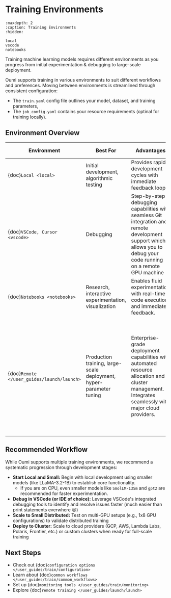 # Training Environments

```{toctree}
:maxdepth: 2
:caption: Training Environments
:hidden:

local
vscode
notebooks
```

Training machine learning models requires different environments as you progress from initial experimentation & debugging to large-scale deployment.

Oumi supports training in various environments to suit different workflows and preferences. Moving between environments is streamlined through consistent configuration:
-  The `train.yaml` config file outlines your model, dataset, and training parameters,
-  The `job_config.yaml` contains your resource requirements (optinal for training locally).



## Environment Overview

| Environment | Best For | Advantages | Resource Scale | Setup Complexity |
|------------|----------|--------------|----------------|------------------|
| {doc}`Local <local>` | Initial development, algorithmic testing | Provides rapid development cycles with immediate feedback loops | CPU only, Single GPU, Multi-GPU (1-8) | 🟢 Easy:<br>Python + GPU drivers |
| {doc}`VSCode, Cursor <vscode>` | Debugging | Step-by-step debugging capabilities with seamless Git integration and remote development support which allows you to debug your code running on a remote GPU machine| CPU only, Single GPU, Multi-GPU (1-8) | 🟡 Moderate:<br>IDE setup + extensions |
| {doc}`Notebooks <notebooks>` | Research, interactive experimentation, visualization | Enables fluid experimentation with real-time code execution and immediate feedback. | CPU only, Single GPU, Multi-GPU (1-8) | 🟢 Easy:<br>Jupyter setup |
| {doc}`Remote </user_guides/launch/launch>` | Production training, large-scale deployment, hyper-parameter tuning | Enterprise-grade deployment capabilities with automated resource allocation and cluster management. Integrates seamlessly with major cloud providers. | Multi-node deployments (16+ GPUs)<br>Frontier-scale (1000+ GPUs) | Scales with size:<br>• 🟡 Moderate: Single node (1-8 GPUs)<br>• 🔴 Complex: Multi-node (16-64 GPUs)<br>• 🔴 Advanced: Large cluster (64+ GPUs) |


## Recommended Workflow
While Oumi supports multiple training environments, we recommend a systematic progression through development stages:

- **Start Local and Small:** Begin with local development using smaller models (like LLaMA-3.2-1B) to establish core functionality.
    - If you are on CPU, even smaller models like `SmolLM-135m` and `gpt2` are recommended for faster experimentation.
- **Debug in VSCode (or IDE of choice):** Leverage VSCode's integrated debugging tools to identify and resolve issues faster (much easier than print statements everwhere 😉)
- **Scale to Small Distributed:** Test on multi-GPU setups (e.g., 1x8 GPU configurations) to validate distributed training
- **Deploy to Cluster:** Scale to cloud providers (GCP, AWS, Lambda Labs, Polaris, Frontier, etc.) or custom clusters when ready for full-scale training

## Next Steps

- Check out {doc}`configuration options </user_guides/train/configuration>`
- Learn about {doc}`common workflows </user_guides/train/common_workflows>`
- Set up {doc}`monitoring tools </user_guides/train/monitoring>`
- Explore {doc}`remote training </user_guides/launch/launch>`
